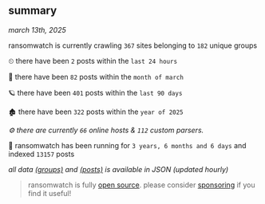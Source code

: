 
## summary
_march 13th, 2025_

ransomwatch is currently crawling `367` sites belonging to `182` unique groups

⏲ there have been `2` posts within the `last 24 hours`

🦈 there have been `82` posts within the `month of march`

🪐 there have been `401` posts within the `last 90 days`

🏚 there have been `322` posts within the `year of 2025`

_⚙️ there are currently `66` online hosts & `112` custom parsers._

🦕 ransomwatch has been running for `3 years, 6 months and 6 days` and indexed `13157` posts

_all data  [(groups)](http://ransomwhat.telemetry.ltd/groups) and [(posts)](http://ransomwhat.telemetry.ltd/posts) is available in JSON (updated hourly)_

> ransomwatch is fully [open source](https://github.com/joshhighet/ransomwatch#ransomwatch--). please consider [sponsoring](https://github.com/sponsors/joshhighet) if you find it useful!
